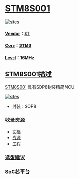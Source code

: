 ﻿# [STM8S001](https://github.com/SoCXin/STM8S001)

[![sites](http://182.61.61.133/link/resources/SoC.png)](http://www.SoC.Xin)

#### [Vendor](https://github.com/SoCXin/Vendor)：[ST](https://github.com/SoCXin/ST)
#### [Core](https://github.com/SoCXin/STM8)：[STM8](https://github.com/SoCXin/STM8)
#### [Level](https://github.com/SoCXin/Level)：16MHz

## [STM8S001描述](https://github.com/SoCXin/STM8S001/wiki)

[STM8S001](https://github.com/SoCXin/STM8S001) 具有SOP8封装精简MCU

[![sites](docs/STM8S001F3.png)](https://www.st.com/en/microcontrollers-microprocessors/STM8S001f3.html)

* 封装：SOP8

### [收录资源](https://github.com/SoCXin/STM8S001)

* [文档](docs/)
* [资源](src/)
* [工程](project/)


### [选型建议](https://github.com/SoCXin)


###  [SoC芯平台](http://www.SoC.Xin)
